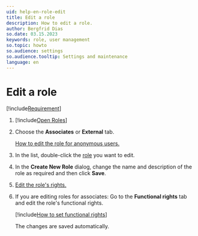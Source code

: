 ```yaml
---
uid: help-en-role-edit
title: Edit a role
description: How to edit a role.
author: Bergfrid Dias
so.date: 03.15.2023
keywords: role, user management
so.topic: howto
so.audience: settings
so.audience.tooltip: Settings and maintenance
language: en
---
```


# Edit a role

[!include[Requirement](../includes/note-anon-req.md)]

1. [!include[Open Roles](includes/open-roles.md)]

2. Choose the **Associates** or **External** tab.

    [How to edit the role for anonymous users.][1]

3. In the list, double-click the [role][3] you want to edit.

4. In the **Create New Role** dialog, change the name and description of the role as required and then click **Save**.

5. [Edit the role's rights.][4]

6. If you are editing roles for associates: Go to the **Functional rights** tab and edit the role's functional rights.

    [!include[How to set functional rights](includes/add-remove-right.md)]

    The changes are saved automatically.

<!-- Referenced links -->
[1]: edit-rights-for-anonymous-users.md
[3]: index.md
[4]: set-data-rights-for-role.md

<!-- Referenced images -->
